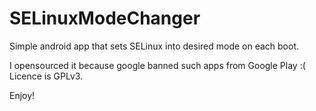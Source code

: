 # SELinuxModeChanger
Simple android app that sets SELinux into desired mode on each boot. 

I opensourced it because google banned such apps from Google Play :(
Licence is GPLv3. 

Enjoy!
